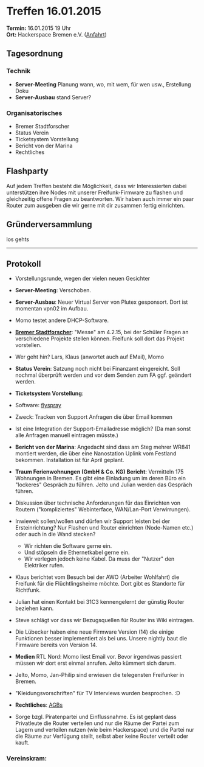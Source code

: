 # Treffen 16.01.2015

**Termin:** 16.01.2015 19 Uhr
<br>
**Ort:** Hackerspace Bremen e.V. ([Anfahrt](https://www.hackerspace-bremen.de/anfahrt/))

## Tagesordnung

### Technik
* **Server-Meeting** Planung wann, wo, mit wem, für wen usw., Erstellung Doku
* **Server-Ausbau** stand Server?

### Organisatorisches
* Bremer Stadtforscher
* Status Verein
* Ticketsystem Vorstellung
* Bericht von der Marina
* Rechtliches

## Flashparty
Auf jedem Treffen besteht die Möglichkeit, dass wir Interessierten dabei unterstützen ihre Nodes mit unserer Freifunk-Firmware zu flashen und gleichzeitig offene Fragen zu beantworten. Wir haben auch immer ein paar Router zum ausgeben die wir gerne mit dir zusammen fertig einrichten.

## Gründerversammlung
los gehts

---

## Protokoll
* Vorstellungsrunde, wegen der vielen neuen Gesichter
* **Server-Meeting**: Verschoben. 
* **Server-Ausbau**: Neuer Virtual Server von Plutex gesponsort. Dort ist momentan vpn02 im Aufbau. 
 * Momo testet andere DHCP-Software.
* **[Bremer Stadtforscher](http://www.uni-bremen.de/zedis/transfer/bremer-stadtforscher.html)**: "Messe" am 4.2.15, bei der Schüler Fragen an verschiedene Projekte stellen können. Freifunk soll dort das Projekt vorstellen. 
 * Wer geht hin? Lars, Klaus (anwortet auch auf EMail), Momo
* **Status Verein**: Satzung noch nicht bei Finanzamt eingereicht. Soll nochmal überprüft werden und vor dem Senden zum FA ggf. geändert werden. 
* **Ticketsystem Vorstellung**: 
 * Software: [flyspray](http://www.flyspray.org/)
 * Zweck: Tracken von Support Anfragen die über Email kommen
 *  Ist eine Integration der Support-Emailadresse möglich? (Da man sonst alle Anfragen manuell eintragen müsste.)
* **Bericht von der Marina**: Angedacht sind dass am Steg mehrer WR841 montiert werden, die über eine Nanostation Uplink vom Festland bekommen.  Installation ist für April geplant. 
* **Traum Ferienwohnungen (GmbH & Co. KG) Bericht**: Vermitteln 175 Wohnungen in Bremen. Es gibt eine Einladung um im deren Büro ein "lockeres" Gespräch zu führen. Jelto und Julian werden das Gespräch führen.
* Diskussion über technische Anforderungen für das Einrichten von Routern ("kompliziertes" Webinterface, WAN/Lan-Port Verwirrungen). 
* Inwieweit sollen/wollen und dürfen wir Support leisten bei der Ersteinrichtung? Nur Flashen und Router einrichten (Node-Namen etc.) oder auch in die Wand stecken?
  * Wir richten die Software gerne ein.
  * Und stöpseln die Ethernetkabel gerne ein.
  * Wir verlegen jedoch keine Kabel. Da muss der "Nutzer" den Elektriker rufen. 

* Klaus berichtet vom Besuch bei der AWO (Arbeiter Wohlfahrt) die Freifunk für die Flüchtlingsheime möchte. Dort gibt es Standorte für Richtfunk.
* Julian hat einen Kontakt bei 31C3 kennengelernt der günstig Router beziehen kann.
* Steve schlägt vor dass wir Bezugsquellen für Router ins Wiki eintragen. 
* Die Lübecker haben eine neue Firmware Version (14) die einige Funktionen besser implementiert als bei uns. Unsere nightly baut die Firmware bereits von Version 14.
* **Medien** RTL Nord: Momo liest Email vor. Bevor irgendwas passiert müssen wir dort erst einmal anrufen. Jelto kümmert sich darum. 
* Jelto, Momo, Jan-Philip sind erwiesen die telegensten Freifunker in Bremen.
* "Kleidungsvorschriften" für TV Interviews wurden besprochen. :D
* **Rechtliches**: [AGBs](http://wiki.freifunk.net/AGB)

* Sorge bzgl. Piratenpartei und Einflussnahme. Es ist geplant dass Privatleute die Router verteilen und nur die Räume der Partei zum Lagern und verteilen nutzen (wie beim Hackerspace) und die Partei nur die Räume zur Verfügung stellt, selbst aber keine Router verteilt oder kauft. 

### Vereinskram: